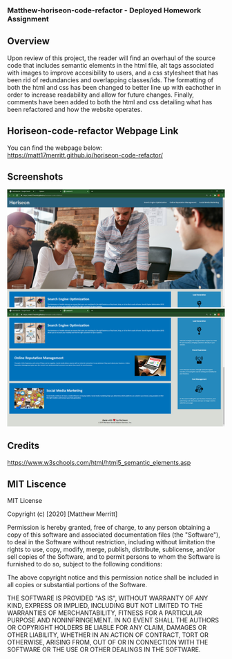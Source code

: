 ### Matthew-horiseon-code-refactor - Deployed Homework Assignment

## Overview

Upon review of this project, the reader will find an overhaul of the source code that includes semantic elements in the html file, alt tags associated with images to improve accesibility to users, and a css stylesheet that has been rid of redundancies and overlapping classes/ids. The formatting of both the html and css has been changed to better line up with eachother in order to increase readability and allow for future changes. Finally, comments have been added to both the html and css detailing what has been refactored and how the website operates.

## Horiseon-code-refactor Webpage Link

You can find the webpage below:  
https://matt17merritt.github.io/horiseon-code-refactor/

## Screenshots 

![horiseon-code-refactor](assets/images/screenshot1.PNG)
![horiseon-code-refactor](assets/images/screenshot2.PNG)

## Credits

https://www.w3schools.com/html/html5_semantic_elements.asp

## MIT Liscence

MIT License

Copyright (c) [2020] [Matthew Merritt]

Permission is hereby granted, free of charge, to any person obtaining a copy
of this software and associated documentation files (the "Software"), to deal
in the Software without restriction, including without limitation the rights
to use, copy, modify, merge, publish, distribute, sublicense, and/or sell
copies of the Software, and to permit persons to whom the Software is
furnished to do so, subject to the following conditions:

The above copyright notice and this permission notice shall be included in all
copies or substantial portions of the Software.

THE SOFTWARE IS PROVIDED "AS IS", WITHOUT WARRANTY OF ANY KIND, EXPRESS OR
IMPLIED, INCLUDING BUT NOT LIMITED TO THE WARRANTIES OF MERCHANTABILITY,
FITNESS FOR A PARTICULAR PURPOSE AND NONINFRINGEMENT. IN NO EVENT SHALL THE
AUTHORS OR COPYRIGHT HOLDERS BE LIABLE FOR ANY CLAIM, DAMAGES OR OTHER
LIABILITY, WHETHER IN AN ACTION OF CONTRACT, TORT OR OTHERWISE, ARISING FROM,
OUT OF OR IN CONNECTION WITH THE SOFTWARE OR THE USE OR OTHER DEALINGS IN THE
SOFTWARE.

